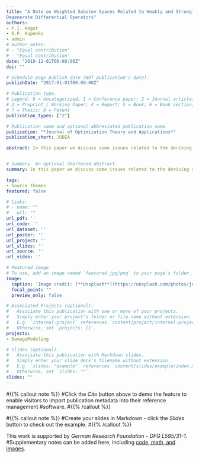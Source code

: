 ```yaml
---
title: "A Note on Weighted Sobolev Spaces Related to Weakly and StronglyDegenerate Differential Operators"
authors:
- P.I. Kogut
- O.P. Kupenko
- admin
# author_notes:
# - "Equal contribution"
# - "Equal contribution"
date: "2019-12-01T00:00:00Z"
doi: ""

# Schedule page publish date (NOT publication's date).
publishDate: "2017-01-01T00:00:00Z"

# Publication type.
# Legend: 0 = Uncategorized; 1 = Conference paper; 2 = Journal article;
# 3 = Preprint / Working Paper; 4 = Report; 5 = Book; 6 = Book section;
# 7 = Thesis; 8 = Patent
publication_types: ["2"]

# Publication name and optional abbreviated publication name.
publication: "*Journal of Optimization Theory and Applications*"
publication_short: JODEA

abstract: In this paper we discuss some issues related to the deriving and substantiation of Poincare’s inequality for a special class of weighted Sobolev spaces. A common feature of these spaces is that they can be naturally associated with differential operators with variable diffusion coefficients that are not uniformly elliptic. We give a classification of these spaces in 1D case basing on a measure of degeneracy of the corresponding weight coefficient and study their key properties.


# Summary. An optional shortened abstract.
summary: In this paper we discuss some issues related to the deriving and substantiation of Poincar ́e’s inequality for a special class of weighted Sobolev spaces. A common feature of these spaces is that they can be naturally associated with differential operators with variable diffusion coefficients that are not uniformly elliptic. We give a classification of these spaces in 1-D case basing on a measure of degeneracy of the corresponding weight coefficient and study their key properties.

tags:
- Source Themes
featured: false

# links:
# - name: ""
#   url: ""
url_pdf: ''
url_code: ''
url_dataset: ''
url_poster: ''
url_project: ''
url_slides: ''
url_source: ''
url_video: ''

# Featured image
# To use, add an image named `featured.jpg/png` to your page's folder. 
image:
  caption: 'Image credit: [**Unsplash**](https://unsplash.com/photos/jdD8gXaTZsc)'
  focal_point: ""
  preview_only: false

# Associated Projects (optional).
#   Associate this publication with one or more of your projects.
#   Simply enter your project's folder or file name without extension.
#   E.g. `internal-project` references `content/project/internal-project/index.md`.
#   Otherwise, set `projects: []`.
projects: 
- DamageModeling

# Slides (optional).
#   Associate this publication with Markdown slides.
#   Simply enter your slide deck's filename without extension.
#   E.g. `slides: "example"` references `content/slides/example/index.md`.
#   Otherwise, set `slides: ""`.
slides: ""
---
```


#{{% callout note %}}
#Click the *Cite* button above to demo the feature to enable visitors to import publication metadata into their reference management #software.
#{{% /callout %}}

#{{% callout note %}}
#Create your slides in Markdown - click the *Slides* button to check out the example.
#{{% /callout %}}

This work is supported by *German Research Foundation - DFG L595/31-1*. 
#Supplementary notes can be added here, including [code, math, and images](https://wowchemy.com/docs/writing-markdown-latex/).
